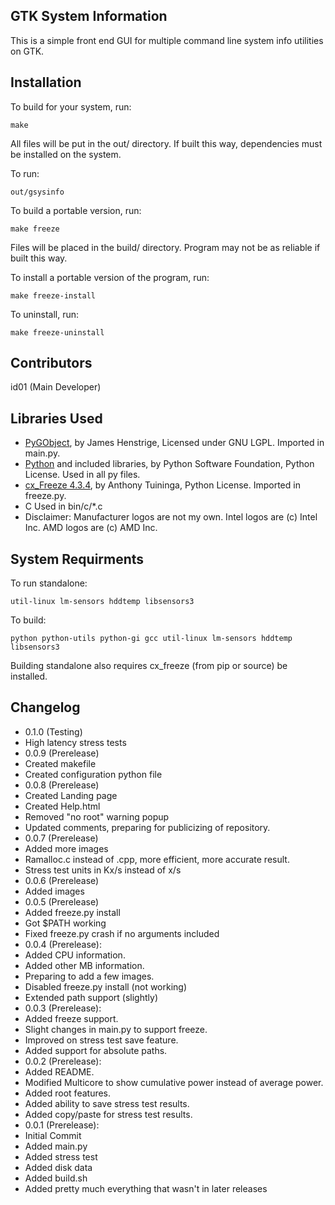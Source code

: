 ## GTK System Information
This is a simple front end GUI for multiple command line system info utilities on GTK.

## Installation
To build for your system, run: 
```
make
```
All files will be put in the out/ directory. If built this way, dependencies must be installed on the system.

To run:
```
out/gsysinfo
```

To build a portable version, run:
```
make freeze
```
Files will be placed in the build/ directory. Program may not be as reliable if built this way.

To install a portable version of the program, run:
```
make freeze-install
```
To uninstall, run:
```
make freeze-uninstall
```

## Contributors
id01 (Main Developer)

## Libraries Used
* [PyGObject](http://www.pygtk.org/), by James Henstrige, Licensed under GNU LGPL. Imported in main.py.
* [Python](https://www.python.org/) and included libraries, by Python Software Foundation, Python License. Used in all py files.
* [cx_Freeze 4.3.4](https://pypi.python.org/pypi/cx_freeze), by Anthony Tuininga, Python License. Imported in freeze.py.
* C Used in bin/c/*.c
* Disclaimer: Manufacturer logos are not my own. Intel logos are (c) Intel Inc. AMD logos are (c) AMD Inc.

## System Requirments
To run standalone:
```
util-linux lm-sensors hddtemp libsensors3
```
To build:
```
python python-utils python-gi gcc util-linux lm-sensors hddtemp libsensors3
```
Building standalone also requires cx_freeze (from pip or source) be installed.

## Changelog
* 0.1.0 (Testing)
 * High latency stress tests
* 0.0.9 (Prerelease)
 * Created makefile
 * Created configuration python file
* 0.0.8 (Prerelease)
 * Created Landing page
 * Created Help.html
 * Removed "no root" warning popup
 * Updated comments, preparing for publicizing of repository.
* 0.0.7 (Prerelease)
 * Added more images
 * Ramalloc.c instead of .cpp, more efficient, more accurate result.
 * Stress test units in Kx/s instead of x/s
* 0.0.6 (Prerelease)
 * Added images
* 0.0.5 (Prerelease)
 * Added freeze.py install
 * Got $PATH working
 * Fixed freeze.py crash if no arguments included
* 0.0.4 (Prerelease):
 * Added CPU information.
 * Added other MB information.
 * Preparing to add a few images.
 * Disabled freeze.py install (not working)
 * Extended path support (slightly)
* 0.0.3 (Prerelease):
 * Added freeze support.
 * Slight changes in main.py to support freeze.
 * Improved on stress test save feature.
 * Added support for absolute paths.
* 0.0.2 (Prerelease):
 * Added README.
 * Modified Multicore to show cumulative power instead of average power.
 * Added root features.
 * Added ability to save stress test results.
 * Added copy/paste for stress test results.
* 0.0.1 (Prerelease):
 * Initial Commit
 * Added main.py
 * Added stress test
 * Added disk data
 * Added build.sh
 * Added pretty much everything that wasn't in later releases
